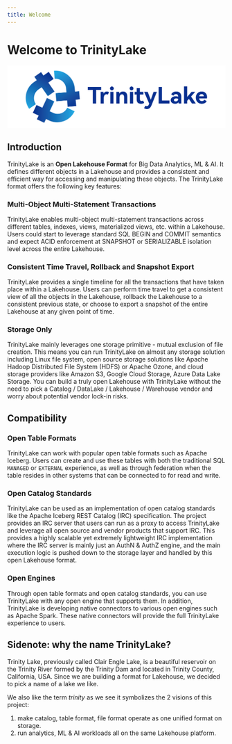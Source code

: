 ```yaml
---
title: Welcome
---
```


# Welcome to TrinityLake

![logo](./logo/blue-text-horizontal.png)

## Introduction

TrinityLake is an **Open Lakehouse Format** for Big Data Analytics, ML & AI. 
It defines different objects in a Lakehouse and provides a consistent and efficient way for accessing and manipulating these objects.
The TrinityLake format offers the following key features:

### Multi-Object Multi-Statement Transactions

TrinityLake enables multi-object multi-statement transactions across different tables, indexes, views, 
materialized views, etc. within a Lakehouse.
Users could start to leverage standard SQL BEGIN and COMMIT semantics and expect ACID enforcement 
at SNAPSHOT or SERIALIZABLE isolation level across the entire Lakehouse.

### Consistent Time Travel, Rollback and Snapshot Export

TrinityLake provides a single timeline for all the transactions that have taken place within a Lakehouse.
Users can perform time travel to get a consistent view of all the objects in the Lakehouse,
rollback the Lakehouse to a consistent previous state,
or choose to export a snapshot of the entire Lakehouse at any given point of time.

### Storage Only

TrinityLake mainly leverages one storage primitive - mutual exclusion of file creation.
This means you can run TrinityLake on almost any storage solution including Linux file system, 
open source storage solutions like Apache Hadoop Distributed File System (HDFS) or Apache Ozone, 
and cloud storage providers like Amazon S3, Google Cloud Storage, Azure Data Lake Storage. 
You can build a truly open Lakehouse with TrinityLake without the need to pick a 
Catalog / DataLake / Lakehouse / Warehouse vendor and worry about potential vendor lock-in risks.

## Compatibility

### Open Table Formats

TrinityLake can work with popular open table formats such as Apache Iceberg.
Users can create and use these tables with both the traditional SQL `MANAGED` or `EXTERNAL` experience,
as well as through federation when the table resides in other systems that can be connected to for read and write.

### Open Catalog Standards

TrinityLake can be used as an implementation of open catalog standards like the Apache Iceberg REST Catalog (IRC) specification.
The project provides an IRC server that users can run as a proxy to access TrinityLake and leverage all open source and 
vendor products that support IRC. This provides a highly scalable yet extremely lightweight IRC implementation 
where the IRC server is mainly just an AuthN & AuthZ engine, and the main execution logic is pushed down to the storage
layer and handled by this open Lakehouse format.

### Open Engines

Through open table formats and open catalog standards, you can use TrinityLake with any open engine that supports them.
In addition, TrinityLake is developing native connectors to various open engines such as Apache Spark.
These native connectors will provide the full TrinityLake experience to users.

## Sidenote: why the name TrinityLake?

Trinity Lake, previously called Clair Engle Lake, is a beautiful reservoir on the Trinity River formed by 
the Trinity Dam and located in Trinity County, California, USA.
Since we are building a format for Lakehouse, we decided to pick a name of a lake we like.

We also like the term _trinity_ as we see it symbolizes the 2 visions of this project:

1. make catalog, table format, file format operate as one unified format on storage.
2. run analytics, ML & AI workloads all on the same Lakehouse platform.
